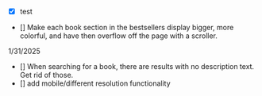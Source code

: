 - [x] test
- [] Make each book section in the bestsellers display bigger, more colorful, and have then overflow off the page with a scroller.

1/31/2025
- [] When searching for a book, there are results with no description text. Get rid of those.
- [] add mobile/different resolution functionality